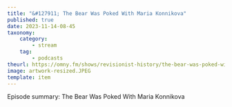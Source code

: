 ```yaml
---
title: "&#127911; The Bear Was Poked With Maria Konnikova"
published: true
date: 2023-11-14-08-45
taxonomy:
    category:
        - stream
    tag:
        - podcasts
theurl: https://omny.fm/shows/revisionist-history/the-bear-was-poked-with-maria-konnikova
image: artwork-resized.JPEG
template: item
---
```


Episode summary: The Bear Was Poked With Maria Konnikova

